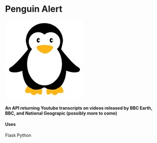 # Penguin Alert
![Penguin](static/img/penguin.png)

#### An API returning Youtube transcripts on videos released by BBC Earth, BBC, and National Geograpic (possibly more to come)

#### Uses
Flask
Python

